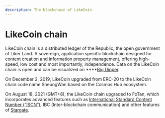 ```yaml
---
description: The blockchain of LikeCoin
---
```


# LikeCoin chain

LikeCoin chain is a distributed ledger of the Republic, the open government of Liker Land. A sovereign, application specific blockchain designed for content creation and information property management, offering high-speed, low cost and most importantly, independence. Data on the LikeCoin chain is open and can be visualized on ****[Big Dipper](https://likecoin.bigdipper.live/).

On December 2, 2019, LikeCoin upgraded from ERC-20 to the LikeCoin chain code name SheungWan based on the Cosmos Hub ecosystem. 

On August 18, 2021 \(GMT+8\), the LikeCoin chain upgraded to FoTan, which incorporates advanced features such as [International Standard Content Number \(“ISCN”\)](../../developer/international-standard-content-number-iscn/), IBC \(Inter-blockchain communication\) and other features of [Stargate](https://stargate.cosmos.network/).




